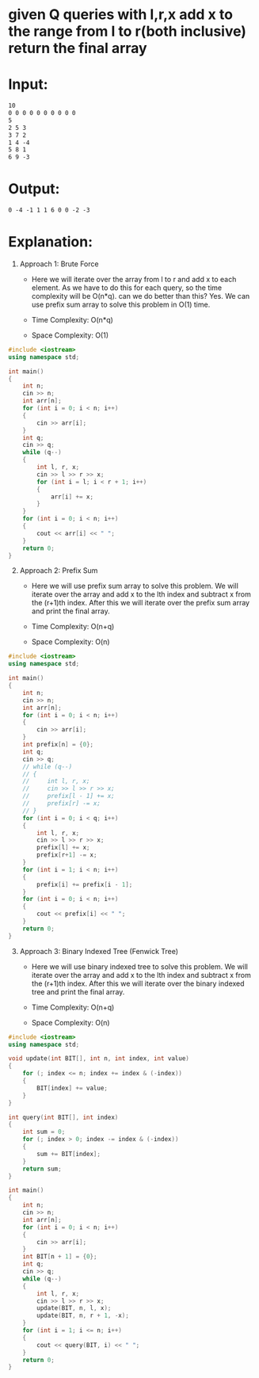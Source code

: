 # given Q queries with l,r,x add x to the range from l to r(both inclusive) return the final array

# Input:
```md
10
0 0 0 0 0 0 0 0 0 0
5
2 5 3
3 7 2
1 4 -4
5 8 1
6 9 -3
```

# Output:
```md
0 -4 -1 1 1 6 0 0 -2 -3
```

# Explanation:
1. Approach 1: Brute Force
    - Here we will iterate over the array from l to r and add x to each element. As we have to do this for each query, so the time complexity will be O(n*q). can we do better than this? Yes. We can use prefix sum array to solve this problem in O(1) time. 

    - Time Complexity: O(n*q)
    - Space Complexity: O(1)

```cpp
#include <iostream>
using namespace std;

int main()
{
    int n;
    cin >> n;
    int arr[n];
    for (int i = 0; i < n; i++)
    {
        cin >> arr[i];
    }
    int q;
    cin >> q;
    while (q--)
    {
        int l, r, x;
        cin >> l >> r >> x;
        for (int i = l; i < r + 1; i++)
        {
            arr[i] += x;
        }
    }
    for (int i = 0; i < n; i++)
    {
        cout << arr[i] << " ";
    }
    return 0;
}
```

2. Approach 2: Prefix Sum
    - Here we will use prefix sum array to solve this problem. We will iterate over the array and add x to the lth index and subtract x from the (r+1)th index. After this we will iterate over the prefix sum array and print the final array. 

    - Time Complexity: O(n+q)
    - Space Complexity: O(n)

```cpp
#include <iostream>
using namespace std;

int main()
{
    int n;
    cin >> n;
    int arr[n];
    for (int i = 0; i < n; i++)
    {
        cin >> arr[i];
    }
    int prefix[n] = {0};
    int q;
    cin >> q;
    // while (q--)
    // {
    //     int l, r, x;
    //     cin >> l >> r >> x;
    //     prefix[l - 1] += x;
    //     prefix[r] -= x;
    // }
    for (int i = 0; i < q; i++)
    {
        int l, r, x;
        cin >> l >> r >> x;
        prefix[l] += x;
        prefix[r+1] -= x;
    }
    for (int i = 1; i < n; i++)
    {
        prefix[i] += prefix[i - 1];
    }
    for (int i = 0; i < n; i++)
    {
        cout << prefix[i] << " ";
    }
    return 0;
}
```
<!-- @TODO: need to review this -->
3. Approach 3: Binary Indexed Tree (Fenwick Tree) 
    - Here we will use binary indexed tree to solve this problem. We will iterate over the array and add x to the lth index and subtract x from the (r+1)th index. After this we will iterate over the binary indexed tree and print the final array. 

    - Time Complexity: O(n+q)
    - Space Complexity: O(n)

```cpp
#include <iostream>
using namespace std;

void update(int BIT[], int n, int index, int value)
{
    for (; index <= n; index += index & (-index))
    {
        BIT[index] += value;
    }
}

int query(int BIT[], int index)
{
    int sum = 0;
    for (; index > 0; index -= index & (-index))
    {
        sum += BIT[index];
    }
    return sum;
}

int main()
{
    int n;
    cin >> n;
    int arr[n];
    for (int i = 0; i < n; i++)
    {
        cin >> arr[i];
    }
    int BIT[n + 1] = {0};
    int q;
    cin >> q;
    while (q--)
    {
        int l, r, x;
        cin >> l >> r >> x;
        update(BIT, n, l, x);
        update(BIT, n, r + 1, -x);
    }
    for (int i = 1; i <= n; i++)
    {
        cout << query(BIT, i) << " ";
    }
    return 0;
}
```

